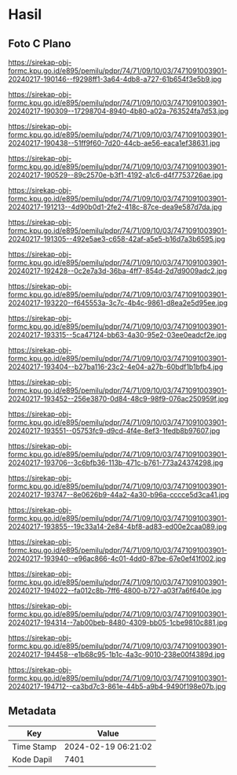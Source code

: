 # Hasil

## Foto C Plano

https://sirekap-obj-formc.kpu.go.id/e895/pemilu/pdpr/74/71/09/10/03/7471091003901-20240217-190146--f9298ff1-3a64-4db8-a727-61b654f3e5b9.jpg

https://sirekap-obj-formc.kpu.go.id/e895/pemilu/pdpr/74/71/09/10/03/7471091003901-20240217-190309--17298704-8940-4b80-a02a-763524fa7d53.jpg

https://sirekap-obj-formc.kpu.go.id/e895/pemilu/pdpr/74/71/09/10/03/7471091003901-20240217-190438--51ff9f60-7d20-44cb-ae56-eaca1ef38631.jpg

https://sirekap-obj-formc.kpu.go.id/e895/pemilu/pdpr/74/71/09/10/03/7471091003901-20240217-190529--89c2570e-b3f1-4192-a1c6-d4f7753726ae.jpg

https://sirekap-obj-formc.kpu.go.id/e895/pemilu/pdpr/74/71/09/10/03/7471091003901-20240217-191213--4d90b0d1-2fe2-418c-87ce-dea9e587d7da.jpg

https://sirekap-obj-formc.kpu.go.id/e895/pemilu/pdpr/74/71/09/10/03/7471091003901-20240217-191305--492e5ae3-c658-42af-a5e5-b16d7a3b6595.jpg

https://sirekap-obj-formc.kpu.go.id/e895/pemilu/pdpr/74/71/09/10/03/7471091003901-20240217-192428--0c2e7a3d-36ba-4ff7-854d-2d7d9009adc2.jpg

https://sirekap-obj-formc.kpu.go.id/e895/pemilu/pdpr/74/71/09/10/03/7471091003901-20240217-193220--f645553a-3c7c-4b4c-9861-d8ea2e5d95ee.jpg

https://sirekap-obj-formc.kpu.go.id/e895/pemilu/pdpr/74/71/09/10/03/7471091003901-20240217-193315--5ca47124-bb63-4a30-95e2-03ee0eadcf2e.jpg

https://sirekap-obj-formc.kpu.go.id/e895/pemilu/pdpr/74/71/09/10/03/7471091003901-20240217-193404--b27ba116-23c2-4e04-a27b-60bdf1b1bfb4.jpg

https://sirekap-obj-formc.kpu.go.id/e895/pemilu/pdpr/74/71/09/10/03/7471091003901-20240217-193452--256e3870-0d84-48c9-98f9-076ac250959f.jpg

https://sirekap-obj-formc.kpu.go.id/e895/pemilu/pdpr/74/71/09/10/03/7471091003901-20240217-193551--05753fc9-d9cd-4f4e-8ef3-1fedb8b97607.jpg

https://sirekap-obj-formc.kpu.go.id/e895/pemilu/pdpr/74/71/09/10/03/7471091003901-20240217-193706--3c6bfb36-113b-471c-b761-773a24374298.jpg

https://sirekap-obj-formc.kpu.go.id/e895/pemilu/pdpr/74/71/09/10/03/7471091003901-20240217-193747--8e0626b9-44a2-4a30-b96a-cccce5d3ca41.jpg

https://sirekap-obj-formc.kpu.go.id/e895/pemilu/pdpr/74/71/09/10/03/7471091003901-20240217-193855--19c33a14-2e84-4bf8-ad83-ed00e2caa089.jpg

https://sirekap-obj-formc.kpu.go.id/e895/pemilu/pdpr/74/71/09/10/03/7471091003901-20240217-193940--e96ac866-4c01-4dd0-87be-67e0ef41f002.jpg

https://sirekap-obj-formc.kpu.go.id/e895/pemilu/pdpr/74/71/09/10/03/7471091003901-20240217-194022--fa012c8b-7ff6-4800-b727-a03f7a6f640e.jpg

https://sirekap-obj-formc.kpu.go.id/e895/pemilu/pdpr/74/71/09/10/03/7471091003901-20240217-194314--7ab00beb-8480-4309-bb05-1cbe9810c881.jpg

https://sirekap-obj-formc.kpu.go.id/e895/pemilu/pdpr/74/71/09/10/03/7471091003901-20240217-194458--e1b68c95-1b1c-4a3c-9010-238e00f4389d.jpg

https://sirekap-obj-formc.kpu.go.id/e895/pemilu/pdpr/74/71/09/10/03/7471091003901-20240217-194712--ca3bd7c3-861e-44b5-a9b4-9490f198e07b.jpg


## Metadata

| Key        | Value               |
| ---------- | ------------------- |
| Time Stamp | 2024-02-19 06:21:02 |
| Kode Dapil | 7401                |



